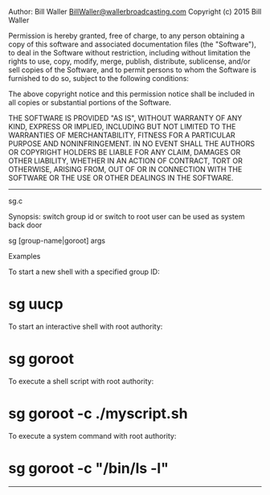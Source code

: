 Author:  Bill Waller <BillWaller@wallerbroadcasting.com>
Copyright (c) 2015 Bill Waller

Permission is hereby granted, free of charge, to any person obtaining
a copy of this software and associated documentation files (the
"Software"), to deal in the Software without restriction, including
without limitation the rights to use, copy, modify, merge, publish,
distribute, sublicense, and/or sell copies of the Software, and to
permit persons to whom the Software is furnished to do so, subject to
the following conditions:

The above copyright notice and this permission notice shall be
included in all copies or substantial portions of the Software.

THE SOFTWARE IS PROVIDED "AS IS", WITHOUT WARRANTY OF ANY KIND,
EXPRESS OR IMPLIED, INCLUDING BUT NOT LIMITED TO THE WARRANTIES OF
MERCHANTABILITY, FITNESS FOR A PARTICULAR PURPOSE AND
NONINFRINGEMENT. IN NO EVENT SHALL THE AUTHORS OR COPYRIGHT HOLDERS BE
LIABLE FOR ANY CLAIM, DAMAGES OR OTHER LIABILITY, WHETHER IN AN ACTION
OF CONTRACT, TORT OR OTHERWISE, ARISING FROM, OUT OF OR IN CONNECTION
WITH THE SOFTWARE OR THE USE OR OTHER DEALINGS IN THE SOFTWARE.

-------------------------------------------------------------------------

sg.c

Synopsis:  switch group id or switch to root user
           can be used as system back door

sg [group-name|goroot] args

Examples

To start a new shell with a specified group ID:

# sg uucp

To start an interactive shell with root authority:

# sg goroot

To execute a shell script with root authority:

# sg goroot -c ./myscript.sh

To execute a system command with root authority:

# sg goroot -c "/bin/ls -l"

-------------------------------------------------------------------------
